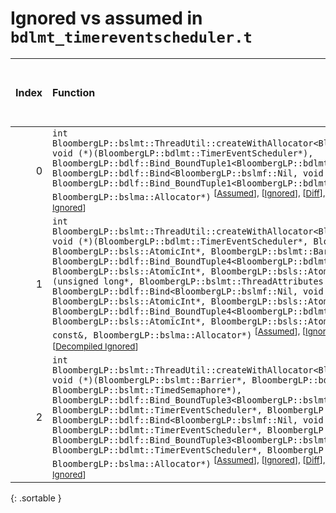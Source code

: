 # Ignored vs assumed in `bdlmt_timereventscheduler.t`

<script src="../sorttable.js"></script>

|   Index | Function                                                                                                                                                                                                                                                                                                                                                                                                                                                                                                                                                                                                                                                                                                                                                                                                                                                                                                                                                                                                                                                                                                                                      |   Difference in number of lines |   Function size difference in bytes |   Number of lines in assumed build |   Number of bytes in assumed build |   Number of lines in ignored build |   Number of bytes in ignored build |
|--------:|:----------------------------------------------------------------------------------------------------------------------------------------------------------------------------------------------------------------------------------------------------------------------------------------------------------------------------------------------------------------------------------------------------------------------------------------------------------------------------------------------------------------------------------------------------------------------------------------------------------------------------------------------------------------------------------------------------------------------------------------------------------------------------------------------------------------------------------------------------------------------------------------------------------------------------------------------------------------------------------------------------------------------------------------------------------------------------------------------------------------------------------------------|--------------------------------:|------------------------------------:|-----------------------------------:|-----------------------------------:|-----------------------------------:|-----------------------------------:|
|       0 | `int BloombergLP::bslmt::ThreadUtil::createWithAllocator<BloombergLP::bdlf::Bind<BloombergLP::bslmf::Nil, void (*)(BloombergLP::bdlmt::TimerEventScheduler*), BloombergLP::bdlf::Bind_BoundTuple1<BloombergLP::bdlmt::TimerEventScheduler*> > >(unsigned long*, BloombergLP::bdlf::Bind<BloombergLP::bslmf::Nil, void (*)(BloombergLP::bdlmt::TimerEventScheduler*), BloombergLP::bdlf::Bind_BoundTuple1<BloombergLP::bdlmt::TimerEventScheduler*> > const&, BloombergLP::bslma::Allocator*)` <sup>\[[Assumed](0-assume)\], \[[Ignored](0-none)\], \[[Diff](0.diff.html)\], \[[Prettier Diff](0-diff.html)\], \[[Decompiled Assumed](0-assume-decompiled.txt)\], \[[Decompiled Ignored](0-none-decompiled.txt)\]                                                                                                                                                                                                                                                                                                                                                                                                                              |                              -6 |                                 -16 |                                106 |                                384 |                                112 |                                400 |
|       1 | `int BloombergLP::bslmt::ThreadUtil::createWithAllocator<BloombergLP::bdlf::Bind<BloombergLP::bslmf::Nil, void (*)(BloombergLP::bdlmt::TimerEventScheduler*, BloombergLP::bsls::AtomicInt*, BloombergLP::bsls::AtomicInt*, BloombergLP::bslmt::Barrier*), BloombergLP::bdlf::Bind_BoundTuple4<BloombergLP::bdlmt::TimerEventScheduler*, BloombergLP::bsls::AtomicInt*, BloombergLP::bsls::AtomicInt*, BloombergLP::bslmt::Barrier*> > >(unsigned long*, BloombergLP::bslmt::ThreadAttributes const&, BloombergLP::bdlf::Bind<BloombergLP::bslmf::Nil, void (*)(BloombergLP::bdlmt::TimerEventScheduler*, BloombergLP::bsls::AtomicInt*, BloombergLP::bsls::AtomicInt*, BloombergLP::bslmt::Barrier*), BloombergLP::bdlf::Bind_BoundTuple4<BloombergLP::bdlmt::TimerEventScheduler*, BloombergLP::bsls::AtomicInt*, BloombergLP::bsls::AtomicInt*, BloombergLP::bslmt::Barrier*> > const&, BloombergLP::bslma::Allocator*)` <sup>\[[Assumed](1-assume)\], \[[Ignored](1-none)\], \[[Diff](1.diff.html)\], \[[Prettier Diff](1-diff.html)\], \[[Decompiled Assumed](1-assume-decompiled.txt)\], \[[Decompiled Ignored](1-none-decompiled.txt)\] |                              -6 |                                 -16 |                                103 |                                368 |                                109 |                                384 |
|       2 | `int BloombergLP::bslmt::ThreadUtil::createWithAllocator<BloombergLP::bdlf::Bind<BloombergLP::bslmf::Nil, void (*)(BloombergLP::bslmt::Barrier*, BloombergLP::bdlmt::TimerEventScheduler*, BloombergLP::bslmt::TimedSemaphore*), BloombergLP::bdlf::Bind_BoundTuple3<BloombergLP::bslmt::Barrier*, BloombergLP::bdlmt::TimerEventScheduler*, BloombergLP::bslmt::TimedSemaphore*> > >(unsigned long*, BloombergLP::bdlf::Bind<BloombergLP::bslmf::Nil, void (*)(BloombergLP::bslmt::Barrier*, BloombergLP::bdlmt::TimerEventScheduler*, BloombergLP::bslmt::TimedSemaphore*), BloombergLP::bdlf::Bind_BoundTuple3<BloombergLP::bslmt::Barrier*, BloombergLP::bdlmt::TimerEventScheduler*, BloombergLP::bslmt::TimedSemaphore*> > const&, BloombergLP::bslma::Allocator*)` <sup>\[[Assumed](2-assume)\], \[[Ignored](2-none)\], \[[Diff](2.diff.html)\], \[[Prettier Diff](2-diff.html)\], \[[Decompiled Assumed](2-assume-decompiled.txt)\], \[[Decompiled Ignored](2-none-decompiled.txt)\]                                                                                                                                                  |                              -6 |                                 -16 |                                110 |                                400 |                                116 |                                416 |
{: .sortable }
